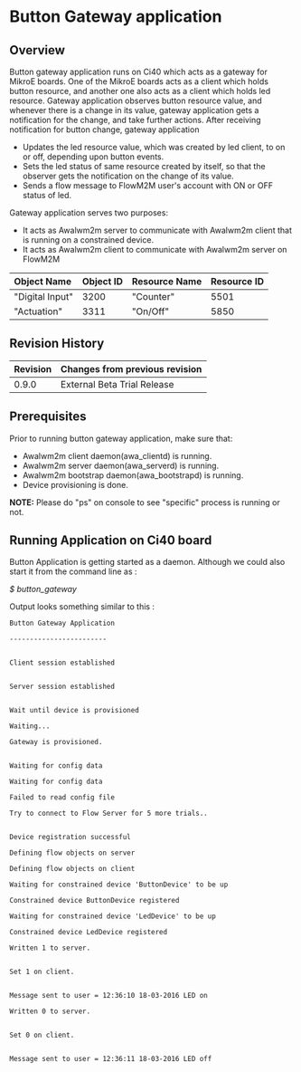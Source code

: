 # Button Gateway application

## Overview
Button gateway application runs on Ci40 which acts as a gateway for MikroE boards. One of the MikroE boards acts as a client which holds button resource, and another one also acts as a client which holds led resource. Gateway application observes button resource value, and whenever there is a change in its value, gateway application gets a notification for the change, and take further actions. After receiving notification for button change, gateway application

- Updates the led resource value, which was created by led client, to on or off, depending upon button events.
- Sets the led status of same resource created by itself, so that the observer gets the notification on the change of its value.
- Sends a flow message to FlowM2M user's account with ON or OFF status of led.

Gateway application serves two purposes:
- It acts as Awalwm2m server to communicate with Awalwm2m client that is running on a constrained device.
- It acts as Awalwm2m client to communicate with Awalwm2m server on FlowM2M

| Object Name     | Object ID      | Resource Name | Resource ID |
| :----           | :--------------| :-------------| :-----------|
| "Digital Input" | 3200           | "Counter"      | 5501        |
| "Actuation"     | 3311           | "On/Off"       | 5850        |

## Revision History
| Revision  | Changes from previous revision |
| :----     | :------------------------------|
| 0.9.0     | External Beta Trial Release    |

## Prerequisites
Prior to running button gateway application, make sure that:
- Awalwm2m client daemon(awa_clientd) is running.
- Awalwm2m server daemon(awa_serverd) is running.
- Awalwm2m bootstrap daemon(awa_bootstrapd) is running.
- Device provisioning is done.

**NOTE:** Please do "ps" on console to see "specific" process is running or not.

## Running Application on Ci40 board
Button Application is getting started as a daemon. Although we could also start it from the command line as :

*$ button_gateway*

Output looks something similar to this :
```
Button Gateway Application

------------------------


Client session established


Server session established


Wait until device is provisioned

Waiting...

Gateway is provisioned.


Waiting for config data

Waiting for config data

Failed to read config file

Try to connect to Flow Server for 5 more trials..


Device registration successful

Defining flow objects on server

Defining flow objects on client

Waiting for constrained device 'ButtonDevice' to be up

Constrained device ButtonDevice registered

Waiting for constrained device 'LedDevice' to be up

Constrained device LedDevice registered

Written 1 to server.


Set 1 on client.


Message sent to user = 12:36:10 18-03-2016 LED on

Written 0 to server.


Set 0 on client.


Message sent to user = 12:36:11 18-03-2016 LED off
```
